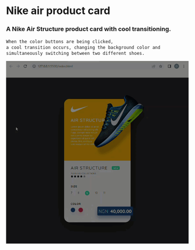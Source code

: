 # Nike air product card

### A Nike Air Structure product card with cool transitioning.
    When the color buttons are being clicked,
    a cool transition occurs, changing the background color and 
    simultaneously switching between two different shoes.

 <img src="images\imagegif.gif" alt="image" width="500px" height="500">